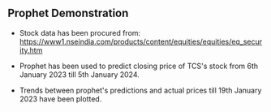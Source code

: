 ## Prophet Demonstration
- Stock data has been procured from:
https://www1.nseindia.com/products/content/equities/equities/eq_security.htm

- Prophet has been used to predict closing price of TCS's stock from 6th January 2023 till 
5th January 2024.

- Trends between prophet's predictions and actual prices till 19th January 2023 have been plotted.
